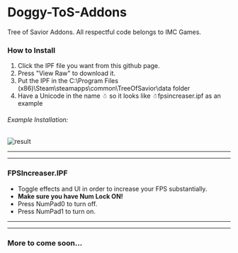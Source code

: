 # Doggy-ToS-Addons

Tree of Savior Addons. All respectful code belongs to IMC Games.

### How to Install
1. Click the IPF file you want from this github page.
2. Press "View Raw" to download it.
2. Put the IPF in the C:\Program Files (x86)\Steam\steamapps\common\TreeOfSavior\data  folder
3. Have a Unicode in the name ☃  so it looks like ☃fpsincreaser.ipf  as an example

###### Example Installation:

![result](http://puu.sh/p0AhE/3d4db1ab35.png "Finished Result")

---
---

### FPSIncreaser.IPF
* Toggle effects and UI in order to increase your FPS substantially.
* **Make sure you have Num Lock ON!**
* Press NumPad0 to turn off.
* Press NumPad1 to turn on.


---
---

### More to come soon...

